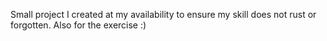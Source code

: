 Small project I created at my availability to ensure my skill does not rust or forgotten. 
Also for the exercise :)
